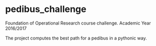 # pedibus_challenge

Foundation of Operational Research course challenge. Academic Year 2016/2017

The project computes the best path for a pedibus in a pythonic way.
